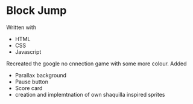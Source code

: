 # Block Jump

Written with

- HTML
- CSS
- Javascript

Recreated the google no cnnection game with some more colour.
Added

- Parallax background
- Pause button
- Score card
- creation and implemtnation of own shaquilla inspired sprites
